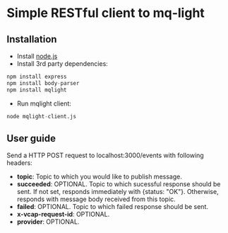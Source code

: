 # Simple RESTful client to mq-light

## Installation

* Install [node.js](https://nodejs.org/download/)
* Install 3rd party dependencies: 
```python
npm install express   
npm install body-parser   
npm install mqlight  
```
* Run mqlight client:
```python
node mqlight-client.js
```

## User guide

Send a HTTP POST request to localhost:3000/events with following headers:

* __topic__: Topic to which you would like to publish message.
* __succeeded__: OPTIONAL. Topic to which sucessful response should be sent. If not set, responds immediately with {status: "OK"}. Otherwise, responds with message body received from this topic.
* __failed__: OPTIONAL. Topic to which failed response should be sent.
* __x-vcap-request-id__: OPTIONAL.
* __provider__: OPTIONAL.